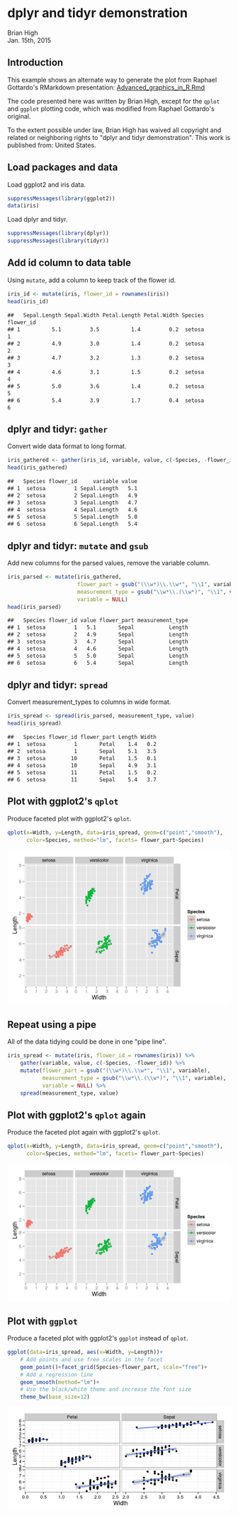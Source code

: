 # dplyr and tidyr demonstration
Brian High  
Jan. 15th, 2015  

## Introduction

This example shows an alternate way to generate the plot from Raphael
Gottardo's RMarkdown presentation: 
[Advanced_graphics_in_R.Rmd](https://github.com/raphg/Biostat-578/blob/master/Advanced_graphics_in_R.Rmd)  

The code presented here was written by Brian High, except for the `qplot`
and `ggplot` plotting code, which was modified from Raphael Gottardo's original.

To the extent possible under law, Brian High has waived all copyright and 
related or neighboring rights to "dplyr and tidyr demonstration". This work 
is published from: United States.

## Load packages and data
Load ggplot2 and iris data.


```r
suppressMessages(library(ggplot2))
data(iris)
```

Load dplyr and tidyr.


```r
suppressMessages(library(dplyr))
suppressMessages(library(tidyr))
```

## Add id column to data table
Using `mutate`, add a column to keep track of the flower id.


```r
iris_id <- mutate(iris, flower_id = rownames(iris))
head(iris_id)
```

```
##   Sepal.Length Sepal.Width Petal.Length Petal.Width Species flower_id
## 1          5.1         3.5          1.4         0.2  setosa         1
## 2          4.9         3.0          1.4         0.2  setosa         2
## 3          4.7         3.2          1.3         0.2  setosa         3
## 4          4.6         3.1          1.5         0.2  setosa         4
## 5          5.0         3.6          1.4         0.2  setosa         5
## 6          5.4         3.9          1.7         0.4  setosa         6
```

## dplyr and tidyr: `gather`
Convert wide data format to long format.


```r
iris_gathered <- gather(iris_id, variable, value, c(-Species, -flower_id))
head(iris_gathered)
```

```
##   Species flower_id     variable value
## 1  setosa         1 Sepal.Length   5.1
## 2  setosa         2 Sepal.Length   4.9
## 3  setosa         3 Sepal.Length   4.7
## 4  setosa         4 Sepal.Length   4.6
## 5  setosa         5 Sepal.Length   5.0
## 6  setosa         6 Sepal.Length   5.4
```

## dplyr and tidyr: `mutate` and `gsub`
Add new columns for the parsed values, remove the variable column.


```r
iris_parsed <- mutate(iris_gathered, 
                      flower_part = gsub("(\\w*)\\.\\w*", "\\1", variable), 
                      measurement_type = gsub("\\w*\\.(\\w*)", "\\1", variable),
                      variable = NULL)
head(iris_parsed)
```

```
##   Species flower_id value flower_part measurement_type
## 1  setosa         1   5.1       Sepal           Length
## 2  setosa         2   4.9       Sepal           Length
## 3  setosa         3   4.7       Sepal           Length
## 4  setosa         4   4.6       Sepal           Length
## 5  setosa         5   5.0       Sepal           Length
## 6  setosa         6   5.4       Sepal           Length
```

## dplyr and tidyr: `spread`
Convert measurement_types to columns in wide format.


```r
iris_spread <- spread(iris_parsed, measurement_type, value)
head(iris_spread)
```

```
##   Species flower_id flower_part Length Width
## 1  setosa         1       Petal    1.4   0.2
## 2  setosa         1       Sepal    5.1   3.5
## 3  setosa        10       Petal    1.5   0.1
## 4  setosa        10       Sepal    4.9   3.1
## 5  setosa        11       Petal    1.5   0.2
## 6  setosa        11       Sepal    5.4   3.7
```

## Plot with ggplot2's `qplot`
Produce faceted plot with ggplot2's `qplot`.


```r
qplot(x=Width, y=Length, data=iris_spread, geom=c("point","smooth"), 
      color=Species, method="lm", facets= flower_part~Species)
```

![](dplyr_and_tidyr_demo_files/figure-html/unnamed-chunk-7-1.png) 

## Repeat using a pipe
All of the data tidying could be done in one "pipe line".


```r
iris_spread <- mutate(iris, flower_id = rownames(iris)) %>%
    gather(variable, value, c(-Species, -flower_id)) %>%
    mutate(flower_part = gsub("(\\w*)\\.\\w*", "\\1", variable), 
           measurement_type = gsub("\\w*\\.(\\w*)", "\\1", variable),
           variable = NULL) %>%
    spread(measurement_type, value)
```

## Plot with ggplot2's `qplot` again
Produce the faceted plot again with ggplot2's `qplot`.


```r
qplot(x=Width, y=Length, data=iris_spread, geom=c("point","smooth"), 
      color=Species, method="lm", facets= flower_part~Species)
```

![](dplyr_and_tidyr_demo_files/figure-html/qplot-iris-spread-pipe-1.png) 

## Plot with `ggplot`
Produce a faceted plot with ggplot2's `ggplot` instead of `qplot`.


```r
ggplot(data=iris_spread, aes(x=Width, y=Length))+ 
    # Add points and use free scales in the facet
    geom_point()+facet_grid(Species~flower_part, scale="free")+
    # Add a regression line
    geom_smooth(method="lm")+
    # Use the black/white theme and increase the font size
    theme_bw(base_size=12)
```

![](dplyr_and_tidyr_demo_files/figure-html/ggplot-iris-spread-pipe-1.png) 
